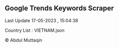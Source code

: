 

## Google Trends Keywords Scraper 
 
Last Update 17-05-2023 , 15:04:38

Country List :
VIETNAM.json



© Abdul Muttaqin 
